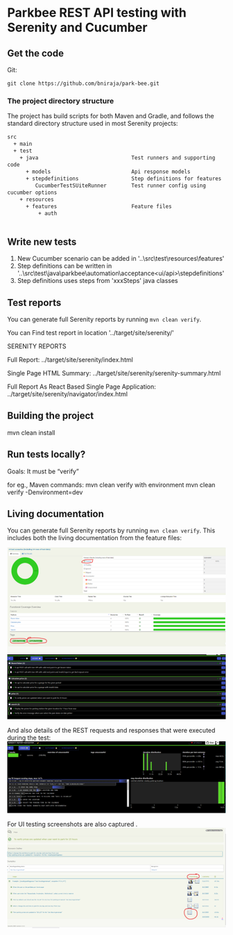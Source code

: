 # Parkbee REST API testing with Serenity and Cucumber

## Get the code

Git:

    git clone https://github.com/bniraja/park-bee.git
   
### The project directory structure
The project has build scripts for both Maven and Gradle, and follows the standard directory structure used in most Serenity projects:
```Gherkin
src
  + main
  + test
    + java                              Test runners and supporting code
      + models                          Api response models
      + stepdefinitions                 Step definitions for features
         CucumberTestSUiteRunner        Test runner config using cucumber options
    + resources
      + features                        Feature files
          + auth
                      

```

## Write new tests
1. New Cucumber scenario can be added in '..\src\test\resources\features'
2. Step definitions can be written in '..\src\test\java\parkbee\automation\acceptance\<ui/api>\stepdefinitions'
3. Step definitions uses steps from 'xxxSteps' java classes 
 

## Test reports

You can generate full Serenity reports by running `mvn clean verify`. 

You can Find test report in location '../target/site/serenity/'

SERENITY REPORTS

Full Report: ../target/site/serenity/index.html

Single Page HTML Summary: ../target/site/serenity/serenity-summary.html

Full Report As React Based Single Page Application: ../target/site/serenity/navigator/index.html

## Building the project
mvn clean install

## Run tests locally?
Goals:
It must be “verify” 

for eg., Maven commands: mvn clean verify
with environment 
mvn clean verify -Denvironment=dev

## Living documentation
You can generate full Serenity reports by running `mvn clean verify`.
This includes both the living documentation from the feature files:

![img.png](src/docs/livedoc/summary.png)
![img.png](src/docs/livedoc/features-reactive.png)

And also details of the REST requests and responses that were executed during the test:
![img.png](src/docs/livedoc/img.png)

For UI testing screenshots are also captured .
![img.png](src/docs/livedoc/ui-screenshots.png)